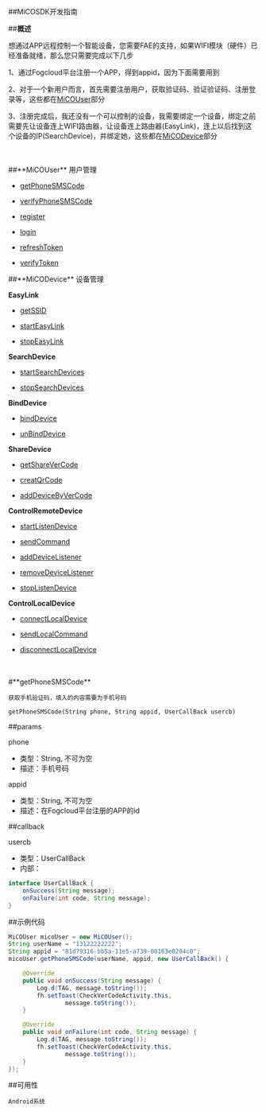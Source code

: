 ##MiCOSDK开发指南

##**概述**

想通过APP远程控制一个智能设备，您需要FAE的支持，如果WIFI模块（硬件）已经准备就绪，那么您只需要完成以下几步

1、通过Fogcloud平台注册一个APP，得到appid，因为下面需要用到

2、对于一个新用户而言，首先需要注册用户，获取验证码、验证验证码、注册登录等，这些都在[MiCOUser](#MiCOUser)部分

3、注册完成后，我还没有一个可以控制的设备，我需要绑定一个设备，绑定之前需要先让设备连上WIFI路由器，让设备连上路由器(EasyLink)，连上以后找到这个设备的IP(SearchDevice)，并绑定她，这些都在[MiCODevice](#MiCODevice)部分

<br/>
<br/>
<div id="MiCOUser"></div>
##**MiCOUser** 用户管理

* [getPhoneSMSCode](#getPhoneSMSCode)

* [verifyPhoneSMSCode](#verifyPhoneSMSCode)

* [register](#register)

* [login](#login)

* [refreshToken](#refreshToken)

* [verifyToken](#verifyToken)

<div id="MiCODevice"></div>
##**MiCODevice** 设备管理

__EasyLink__

* [getSSID](#getSSID)

* [startEasyLink](#startEasyLink)

* [stopEasyLink](#stopEasyLink)

__SearchDevice__

* [startSearchDevices](#startSearchDevices)

* [stopSearchDevices](#stopSearchDevices)

__BindDevice__

* [bindDevice](#bindDevice)

* [unBindDevice](#unBindDevice)

__ShareDevice__

* [getShareVerCode](#getShareVerCode)

* [creatQrCode](#creatQrCode)

* [addDeviceByVerCode](#addDeviceByVerCode)

__ControlRemoteDevice__

* [startListenDevice](#startListenDevice)

* [sendCommand](#sendCommand)

* [addDeviceListener](#addDeviceListener)

* [removeDeviceListener](#removeDeviceListener)

* [stopListenDevice](#stopListenDevice)

__ControlLocalDevice__

* [connectLocalDevice](#connectLocalDevice)

* [sendLocalCommand](#sendLocalCommand)

* [disconnectLocalDevice](#disconnectLocalDevice)

<br/>
<br/>
<div id="getPhoneSMSCode"></div>
#**getPhoneSMSCode**

    获取手机验证码，填入的内容需要为手机号码

    getPhoneSMSCode(String phone, String appid, UserCallBack usercb)

##params

phone
- 类型：String, 不可为空
- 描述：手机号码

appid
- 类型：String, 不可为空
- 描述：在Fogcloud平台注册的APP的id

##callback

usercb
- 类型：UserCallBack
- 内部：

```java
interface UserCallBack {
    onSuccess(String message);
    onFailure(int code, String message);
}
```

##示例代码

```java
MiCOUser micoUser = new MiCOUser();
String userName = "13122222222";
String appid = "81d79316-bb5a-11e5-a739-00163e0204c0";
micoUser.getPhoneSMSCode(userName, appid, new UserCallBack() {

    @Override
    public void onSuccess(String message) {
        Log.d(TAG, message.toString());
        fh.setToast(CheckVerCodeActivity.this,
                message.toString());
    }

    @Override
    public void onFailure(int code, String message) {
        Log.d(TAG, message.toString());
        fh.setToast(CheckVerCodeActivity.this,
                message.toString());
    }
});
```

##可用性

    Android系统
